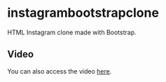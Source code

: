 # instagrambootstrapclone

HTML Instagram clone made with Bootstrap.

## Video

You can also access the video [here](https://www.loom.com/share/8b1f9fae57234484ad25277229b889d2?sid=79fca971-0e4f-413d-8402-9f61c47a58f0).

